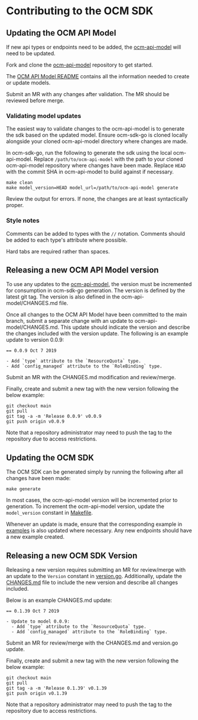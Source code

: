 # Contributing to the OCM SDK

## Updating the OCM API Model

If new api types or endpoints need to be added, the
[ocm-api-model](https://github.com/openshift-online/ocm-api-model) will need to be updated.

Fork and clone the [ocm-api-model](https://github.com/openshift-online/ocm-api-model) repository to
get started.

The [OCM API Model README](https://github.com/openshift-online/ocm-api-model/blob/main/README.md)
contains all the information needed to create or update models.

Submit an MR with any changes after validation. The MR should be reviewed before merge.

### Validating model updates

The easiest way to validate changes to the ocm-api-model is to generate the sdk based on the updated model.
Ensure ocm-sdk-go is cloned locally alongside your cloned ocm-api-model directory where changes are made.

In ocm-sdk-go, run the following to generate the sdk using the local ocm-api-model. Replace
`/path/to/ocm-api-model` with the path to your cloned ocm-api-model repository where changes have been made.
Replace `HEAD` with the commit SHA in ocm-api-model to build against if necessary.

```shell
make clean
make model_version=HEAD model_url=/path/to/ocm-api-model generate
```

Review the output for errors. If none, the changes are at least syntactically proper.

### Style notes

Comments can be added to types with the `//` notation. Comments should be added to each type's attribute where
possible.

Hard tabs are required rather than spaces.

## Releasing a new OCM API Model version

To use any updates to the [ocm-api-model](https://github.com/openshift-online/ocm-api-model), the version
must be incremented for consumption in ocm-sdk-go generation. The version is defined by the latest git tag.
The version is also defined in the ocm-api-model/CHANGES.md file.

Once all changes to the OCM API Model have been committed to the main branch, submit a separate change with
an update to ocm-api-model/CHANGES.md. This update should indicate the version and describe the changes
included with the version update. The following is an example update to version 0.0.9:

```
== 0.0.9 Oct 7 2019

- Add `type` attribute to the `ResourceQuota` type.
- Add `config_managed` attribute to the `RoleBinding` type.
```

Submit an MR with the CHANGES.md modification and review/merge.

Finally, create and submit a new tag with the new version following the below example:

```shell
git checkout main
git pull
git tag -a -m 'Release 0.0.9' v0.0.9
git push origin v0.0.9
```

Note that a repository administrator may need to push the tag to the repository due to access restrictions.

## Updating the OCM SDK

The OCM SDK can be generated simply by running the following after all changes have been made:

```shell
make generate
```

In most cases, the ocm-api-model version will be incremented prior to generation. To increment the ocm-api-model
version, update the `model_version` constant in [Makefile](Makefile).

Whenever an update is made, ensure that the corresponding example in [examples](examples) is also updated where
necessary. Any new endpoints should have a new example created.

## Releasing a new OCM SDK Version

Releasing a new version requires submitting an MR for review/merge with an update to the `Version` constant in
[version.go](version.go). Additionally, update the [CHANGES.md](CHANGES.md) file to include the new version and
describe all changes included.

Below is an example CHANGES.md update:

```
== 0.1.39 Oct 7 2019

- Update to model 0.0.9:
  - Add `type` attribute to the `ResourceQuota` type.
  - Add `config_managed` attribute to the `RoleBinding` type.
```

Submit an MR for review/merge with the CHANGES.md and version.go update.

Finally, create and submit a new tag with the new version following the below example:

```shell
git checkout main
git pull
git tag -a -m 'Release 0.1.39' v0.1.39
git push origin v0.1.39
```

Note that a repository administrator may need to push the tag to the repository due to access restrictions.
